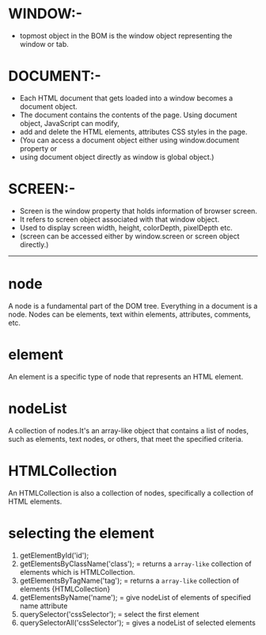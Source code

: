 
# WINDOW:-
 * topmost object in the BOM is the window object representing the window or tab.

# DOCUMENT:- 
 * Each HTML document that gets loaded into a window becomes a document object. 
 * The document contains the contents of the page.  Using document object, JavaScript can modify,
 * add and delete the HTML elements, attributes CSS styles in the page.
 * (You can access a document object either using window.document property or 
 * using document object directly as window is global object.)

# SCREEN:-
 * Screen is the window property that holds information of browser screen. 
 * It refers to screen object associated with that window object. 
 * Used to display screen width, height, colorDepth, pixelDepth etc.
 * (screen can be accessed either by window.screen or screen object directly.)

-----
# node
A node is a fundamental part of the DOM tree. Everything in a document is a node. Nodes can be elements, text within elements, attributes, comments, etc.  

# element 
An element is a specific type of node that represents an HTML element.

# nodeList
A collection of nodes.It's an array-like object that contains a list of nodes, such as elements, text nodes, or others, that meet the specified criteria.

# HTMLCollection
An HTMLCollection is also a collection of nodes, specifically a collection of HTML elements.


# selecting the element 
1. getElementById('id');
2. getElementsByClassName('class'); = returns a `array-like` collection of elements which is HTMLCollection.
3. getElementsByTagName('tag'); = returns a `array-like` collection of elements {HTMLCollection}
4. getElementsByName('name'); = give nodeList of elements of specified name attribute
5. querySelector('cssSelector'); = select the first element 
6. querySelectorAll('cssSelector'); = gives a nodeList of selected elements



